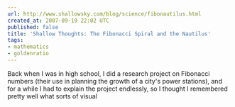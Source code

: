 ```yaml
---
url: http://www.shallowsky.com/blog/science/fibonautilus.html
created_at: 2007-09-19 22:02 UTC
published: false
title: 'Shallow Thoughts: The Fibonacci Spiral and the Nautilus'
tags:
- mathematics
- goldenratio
---
```


Back when I was in high school, I did a research project on Fibonacci numbers (their use in planning the growth of a city's power stations), and for a while I had to explain the project endlessly, so I thought I remembered pretty well what sorts of visual
